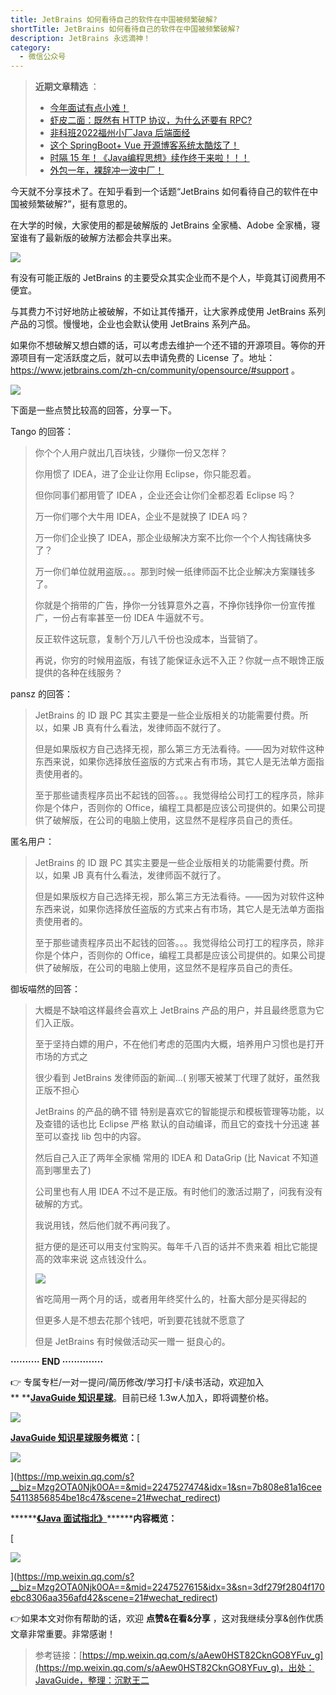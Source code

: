```yaml
---
title: JetBrains 如何看待自己的软件在中国被频繁破解?
shortTitle: JetBrains 如何看待自己的软件在中国被频繁破解?
description: JetBrains 永远滴神！
category:
  - 微信公众号
---
```


> **近期文章精选** ：
> 
> *   [今年面试有点小难！](https://mp.weixin.qq.com/s?__biz=Mzg2OTA0Njk0OA==&mid=2247527888&idx=1&sn=55c63873a53ab9b376cc94b7dcbba1a3&chksm=cea1221bf9d6ab0d4b140f6a96f2228875b9cf9d849fb9a3dd6e6b3e2b7f8b5f99005ac11239&token=236385199&lang=zh_CN&scene=21#wechat_redirect)
> *   [虾皮二面：既然有 HTTP 协议，为什么还要有 RPC?](https://mp.weixin.qq.com/s?__biz=Mzg2OTA0Njk0OA==&mid=2247527653&idx=1&sn=e1a10f21f39ae4e52ac2b68345122d49&chksm=cea1232ef9d6aa384a615dc69c4741f053558e1e878756fb1d12b2a217cccbe7d1a010295cb7&token=236385199&lang=zh_CN&scene=21#wechat_redirect)
> *   [非科班2022福州小厂Java 后端面经](https://mp.weixin.qq.com/s?__biz=Mzg2OTA0Njk0OA==&mid=2247527063&idx=1&sn=4e7a99f8759a2c8352e21c30f6f0b48d&scene=21#wechat_redirect)
> *   [这个 SpringBoot+ Vue 开源博客系统太酷炫了！](https://mp.weixin.qq.com/s?__biz=Mzg2OTA0Njk0OA==&mid=2247526969&idx=1&sn=a2f61455c0e855dd2bab25ba77d584cb&scene=21#wechat_redirect)
> *   [时隔 15 年！《Java编程思想》续作终于来啦！！！](https://mp.weixin.qq.com/s?__biz=Mzg2OTA0Njk0OA==&mid=2247525756&idx=1&sn=4c447a659fd2e3595b9b0a9800ebb24d&scene=21#wechat_redirect)
> *   [外包一年，裸辞冲一波中厂！](https://mp.weixin.qq.com/s?__biz=Mzg2OTA0Njk0OA==&mid=2247525633&idx=1&sn=d5d227b0dbff5e086cc03ae27e79a193&scene=21#wechat_redirect)

今天就不分享技术了。在知乎看到一个话题“JetBrains 如何看待自己的软件在中国被频繁破解?”，挺有意思的。

在大学的时候，大家使用的都是破解版的 JetBrains 全家桶、Adobe 全家桶，寝室谁有了最新版的破解方法都会共享出来。

![](https://mmbiz.qpic.cn/mmbiz_png/iaIdQfEric9Tzz9XGGwibsgZMCjXwJhicTqb76UObibMqhQuPSQwggNMSZncP0UyeX0PIYp8p9TLricgTaag9lGlmclg/640?wx_fmt=png)

有没有可能正版的 JetBrains 的主要受众其实企业而不是个人，毕竟其订阅费用不便宜。

与其费力不讨好地防止被破解，不如让其传播开，让大家养成使用 JetBrains 系列产品的习惯。慢慢地，企业也会默认使用 JetBrains 系列产品。

如果你不想破解又想白嫖的话，可以考虑去维护一个还不错的开源项目。等你的开源项目有一定活跃度之后，就可以去申请免费的 License 了。地址：https://www.jetbrains.com/zh-cn/community/opensource/#support 。



![](https://mmbiz.qpic.cn/mmbiz_png/iaIdQfEric9Tzz9XGGwibsgZMCjXwJhicTqberpN2ZJNYcndnOlm6DuOriciaWm0RxicthAyoPZlicVop20w85Q9kTxUCA/640?wx_fmt=png)

下面是一些点赞比较高的回答，分享一下。

Tango 的回答：

> 你个个人用户就出几百块钱，少赚你一份又怎样？
> 
> 你用惯了 IDEA，进了企业让你用 Eclipse，你只能忍着。
> 
> 但你同事们都用管了 IDEA ，企业还会让你们全都忍着 Eclipse 吗？
> 
> 万一你们哪个大牛用 IDEA，企业不是就换了 IDEA 吗？
> 
> 万一你们企业换了 IDEA，那企业级解决方案不比你一个个人掏钱痛快多了？
> 
> 万一你们单位就用盗版。。。那到时候一纸律师函不比企业解决方案赚钱多了。
> 
> 你就是个捎带的广告，挣你一分钱算意外之喜，不挣你钱挣你一份宣传推广，一份占有率甚至一份 IDEA 牛逼就不亏。
> 
> 反正软件这玩意，复制个万儿八千份也没成本，当营销了。
> 
> 再说，你穷的时候用盗版，有钱了能保证永远不入正？你就一点不眼馋正版提供的各种在线服务？

pansz 的回答：

> JetBrains 的 ID 跟 PC 其实主要是一些企业版相关的功能需要付费。所以，如果 JB 真有什么看法，发律师函不就行了。
> 
> 但是如果版权方自己选择无视，那么第三方无法看待。——因为对软件这种东西来说，如果你选择放任盗版的方式来占有市场，其它人是无法单方面指责使用者的。
> 
> 至于那些谴责程序员出不起钱的回答。。。我觉得给公司打工的程序员，除非你是个体户，否则你的 Office，编程工具都是应该公司提供的。如果公司提供了破解版，在公司的电脑上使用，这显然不是程序员自己的责任。

匿名用户：

> JetBrains 的 ID 跟 PC 其实主要是一些企业版相关的功能需要付费。所以，如果 JB 真有什么看法，发律师函不就行了。
> 
> 但是如果版权方自己选择无视，那么第三方无法看待。——因为对软件这种东西来说，如果你选择放任盗版的方式来占有市场，其它人是无法单方面指责使用者的。
> 
> 至于那些谴责程序员出不起钱的回答。。。我觉得给公司打工的程序员，除非你是个体户，否则你的 Office，编程工具都是应该公司提供的。如果公司提供了破解版，在公司的电脑上使用，这显然不是程序员自己的责任。

御坂喵然的回答：

> 大概是不缺咱这样最终会喜欢上 JetBrains 产品的用户，并且最终愿意为它们入正版。
> 
> 至于坚持白嫖的用户，不在他们考虑的范围内大概，培养用户习惯也是打开市场的方式之
> 
> 很少看到 JetBrains 发律师函的新闻...( 别哪天被某丁代理了就好，虽然我正版不担心
> 
> JetBrains 的产品的确不错 特别是喜欢它的智能提示和模板管理等功能，以及查错的话也比 Eclipse 严格 默认的自动编译，而且它的查找十分迅速 甚至可以查找 lib 包中的内容。
> 
> 然后自己入正了两年全家桶 常用的 IDEA 和 DataGrip (比 Navicat 不知道高到哪里去了)
> 
> 公司里也有人用 IDEA 不过不是正版。有时他们的激活过期了，问我有没有破解的方式。
> 
> 我说用钱，然后他们就不再问我了。
> 
> 挺方便的是还可以用支付宝购买。每年千八百的话并不贵来着 相比它能提高的效率来说 这点钱没什么。
> 
> ![](https://mmbiz.qpic.cn/mmbiz_png/iaIdQfEric9Tzz9XGGwibsgZMCjXwJhicTqbLibiaPh3f5A9qQxp948wkibOjGEC1Kx55XvgbTEkDNCwXC47c9Kzic4zhw/640?wx_fmt=png)
> 
> 省吃简用一两个月的话，或者用年终奖什么的，社畜大部分是买得起的
> 
> 但更多人是不想去花那个钱吧，听到要花钱就不愿意了
> 
> 但是 JetBrains 有时候做活动买一赠一 挺良心的。

**·········· END ··············**

👉 专属专栏/一对一提问/简历修改/学习打卡/读书活动，欢迎加入** **[**JavaGuide 知识星球**](https://mp.weixin.qq.com/s?__biz=Mzg2OTA0Njk0OA==&mid=2247527474&idx=1&sn=7b808e81a16cee54113856854be18c47&scene=21#wechat_redirect)。目前已经 1.3w人加入，即将调整价格。

![](https://mmbiz.qpic.cn/mmbiz_png/iaIdQfEric9Tx3FYfwro9UP4Nicib0HJZSLBvy8ZMDCSG3wDnZUYpSsTjTzTuGspGz5iaXIyWuUcxG4Ey2iaSJrsJnjA/640?wx_fmt=png&wxfrom=5&wx_lazy=1&wx_co=1)

[**JavaGuide 知识星球**](https://mp.weixin.qq.com/s?__biz=Mzg2OTA0Njk0OA==&mid=2247527474&idx=1&sn=7b808e81a16cee54113856854be18c47&scene=21#wechat_redirect)**服务概览：**[

![](https://mmbiz.qpic.cn/mmbiz_png/iaIdQfEric9TygChhDHociaYsuguvgUAB3xyvcyOwgUxViblCLkqSQt1icyIWuQuxpg4tolnL2iaErkRiaTS7vyWoatyA/640?wx_fmt=png&wxfrom=5&wx_lazy=1&wx_co=1)

](https://mp.weixin.qq.com/s?__biz=Mzg2OTA0Njk0OA==&mid=2247527474&idx=1&sn=7b808e81a16cee54113856854be18c47&scene=21#wechat_redirect)

******[**《Java 面试指北》**](https://mp.weixin.qq.com/s?__biz=Mzg2OTA0Njk0OA==&mid=2247527615&idx=3&sn=3df279f2804f170ebc8306aa356afd42&scene=21#wechat_redirect)**********内容概览：****



[

![](https://mmbiz.qpic.cn/mmbiz_png/iaIdQfEric9TygChhDHociaYsuguvgUAB3xhVqweibb66X0f0ShPg6PlRicFljMACRcvJdUHNklfKU4XDWmicicnsP8MA/640?wx_fmt=png&wxfrom=5&wx_lazy=1&wx_co=1)

](https://mp.weixin.qq.com/s?__biz=Mzg2OTA0Njk0OA==&mid=2247527615&idx=3&sn=3df279f2804f170ebc8306aa356afd42&scene=21#wechat_redirect)



👉如果本文对你有帮助的话，欢迎 **点赞&在看&分享** ，这对我继续分享&创作优质文章非常重要。非常感谢！

>参考链接：[https://mp.weixin.qq.com/s/aAew0HST82CknGO8YFuv_g](https://mp.weixin.qq.com/s/aAew0HST82CknGO8YFuv_g)，出处：JavaGuide，整理：沉默王二
